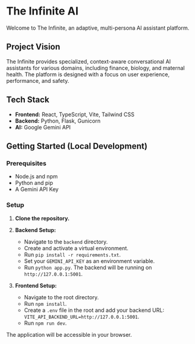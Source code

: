 # The Infinite AI

Welcome to The Infinite, an adaptive, multi-persona AI assistant platform.

## Project Vision

The Infinite provides specialized, context-aware conversational AI assistants for various domains, including finance, biology, and maternal health. The platform is designed with a focus on user experience, performance, and safety.

## Tech Stack

*   **Frontend:** React, TypeScript, Vite, Tailwind CSS
*   **Backend:** Python, Flask, Gunicorn
*   **AI:** Google Gemini API

## Getting Started (Local Development)

### Prerequisites

*   Node.js and npm
*   Python and pip
*   A Gemini API Key

### Setup

1.  **Clone the repository.**

2.  **Backend Setup:**
    *   Navigate to the `backend` directory.
    *   Create and activate a virtual environment.
    *   Run `pip install -r requirements.txt`.
    *   Set your `GEMINI_API_KEY` as an environment variable.
    *   Run `python app.py`. The backend will be running on `http://127.0.0.1:5001`.

3.  **Frontend Setup:**
    *   Navigate to the root directory.
    *   Run `npm install`.
    *   Create a `.env` file in the root and add your backend URL: `VITE_API_BACKEND_URL=http://127.0.0.1:5001`.
    *   Run `npm run dev`.

The application will be accessible in your browser.